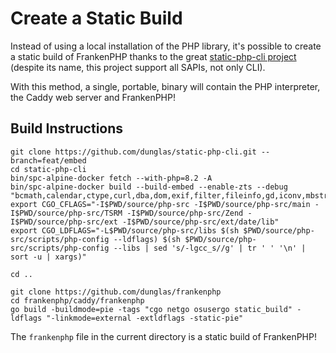 # Create a Static Build

Instead of using a local installation of the PHP library,
it's possible to create a static build of FrankenPHP thanks to the great [static-php-cli project](https://github.com/crazywhalecc/static-php-cli) (despite its name, this project support all SAPIs, not only CLI).

With this method, a single, portable, binary will contain the PHP interpreter, the Caddy web server and FrankenPHP!

## Build Instructions

```console
git clone https://github.com/dunglas/static-php-cli.git --branch=feat/embed
cd static-php-cli
bin/spc-alpine-docker fetch --with-php=8.2 -A
bin/spc-alpine-docker build --build-embed --enable-zts --debug "bcmath,calendar,ctype,curl,dba,dom,exif,filter,fileinfo,gd,iconv,mbstring,mbregex,mysqli,mysqlnd,openssl,pcntl,pdo,pdo_mysql,pdo_sqlite,phar,posix,readline,redis,session,simplexml,sockets,sqlite3,tokenizer,xml,xmlreader,xmlwriter,zip,zlib,apcu"
export CGO_CFLAGS="-I$PWD/source/php-src -I$PWD/source/php-src/main -I$PWD/source/php-src/TSRM -I$PWD/source/php-src/Zend -I$PWD/source/php-src/ext -I$PWD/source/php-src/ext/date/lib"
export CGO_LDFLAGS="-L$PWD/source/php-src/libs $(sh $PWD/source/php-src/scripts/php-config --ldflags) $(sh $PWD/source/php-src/scripts/php-config --libs | sed 's/-lgcc_s//g' | tr ' ' '\n' | sort -u | xargs)"

cd ..

git clone https://github.com/dunglas/frankenphp
cd frankenphp/caddy/frankenphp
go build -buildmode=pie -tags "cgo netgo osusergo static_build" -ldflags "-linkmode=external -extldflags -static-pie"
```

The `frankenphp` file in the current directory is a static build of FrankenPHP!
